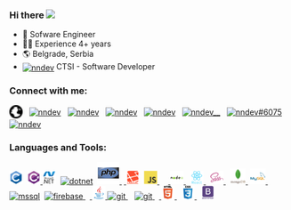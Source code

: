 ### Hi there <a href="https://www.gautamkrishnar.com/"><img src="https://media.giphy.com/media/hvRJCLFzcasrR4ia7z/giphy.gif" width="25px"></a>

- 🎯 Sofware Engineer
- 👨‍💻 Experience 4+ years
- 🌎 Belgrade, Serbia
-  <a href="https://comtradeintegration.com/en/" target="blank"><img align="center" src="https://media-exp1.licdn.com/dms/image/C4E0BAQHeCY2OFIqgxA/company-logo_200_200/0/1547634891611?e=2159024400&v=beta&t=zq9zfFimAR1vQ0du5eNJBXGVwEd3lcOAJSOuHeuvYdA" alt="nndev" height="24" width="24" /></a> CTSI - Software Developer
<!--- - 📫 How to reach me **nnd.stanojev@gmail.com** --->

 <h3 align="left">Connect with me:</h3>
<p align="left">
<a href="https://www.nndev.com/" target="blank"><img align="center" src="https://raw.githubusercontent.com/iconic/open-iconic/master/svg/globe.svg" alt="nndev" height="24" width="24" /></a>&nbsp;&nbsp;
<a href="https://linkedin.com/in/nndev" target="blank"><img align="center" src="https://cdn.jsdelivr.net/npm/simple-icons@3.0.1/icons/linkedin.svg" alt="nndev" height="24" width="24" /></a>&nbsp;&nbsp;
<a href="mailto:nnd.stanojev@gmail.com" target="blank"><img align="center" src="https://cdn.jsdelivr.net/npm/simple-icons@v3/icons/gmail.svg"" alt="nndev" height="24" width="24" /></a>&nbsp;&nbsp;
<a href="https://codepen.io/nndev" target="blank"><img align="center" src="https://cdn.jsdelivr.net/npm/simple-icons@3.0.1/icons/codepen.svg" alt="nndev" height="24" width="24" /></a>&nbsp;&nbsp;
<a href="https://www.behance.net/nndev" target="blank"><img align="center" src="https://cdn.jsdelivr.net/npm/simple-icons@3.0.1/icons/behance.svg" alt="nndev" height="24" width="24" /></a>&nbsp;&nbsp;
<a href="https://twitter.com/nndev__" target="blank"><img align="center" src="https://cdn.jsdelivr.net/npm/simple-icons@3.0.1/icons/twitter.svg" alt="nndev__" height="24" width="24" /></a>&nbsp;&nbsp;
<a href="https://discord.gg/nndev#6075" target="blank"><img align="center" src="https://cdn.jsdelivr.net/npm/simple-icons@3.0.1/icons/discord.svg" alt="nndev#6075" height="24" width="24" /></a>
<a href="https://dev.to/nndev" target="blank"><img align="center" src="https://cdn.jsdelivr.net/npm/simple-icons@3.0.1/icons/dev-dot-to.svg" alt="nndev" height="30" width="40" /></a>
</p>

<h3 align="left">Languages and Tools:</h3>

<p align="left"><a href="https://www.cprogramming.com/" target="_blank"> <img src="https://raw.githubusercontent.com/devicons/devicon/master/icons/c/c-original.svg" alt="c" width="24" height="24"/></a>&nbsp; <a href="https://www.w3schools.com/cs/" target="_blank"><img src="https://raw.githubusercontent.com/devicons/devicon/master/icons/csharp/csharp-original.svg" alt="csharp" width="24" height="24"/> </a> <a href="https://dotnet.microsoft.com/" target="_blank"> <img src="https://raw.githubusercontent.com/devicons/devicon/master/icons/dot-net/dot-net-original-wordmark.svg" alt="dotnet" width="24" height="24"/></a>&nbsp;
 <a href="https://dotnet.microsoft.com/" target="_blank"> <img src="https://upload.wikimedia.org/wikipedia/commons/thumb/e/ee/.NET_Core_Logo.svg/1200px-.NET_Core_Logo.svg.png" alt="dotnet" width="24" height="24"/></a>&nbsp;
<a href="https://www.php.net" target="_blank"> <img src="https://raw.githubusercontent.com/devicons/devicon/master/icons/php/php-original.svg" alt="php" width="40" height="40"/> </a>&nbsp;<a href="https://laravel.com/" target="_blank"> <img src="https://raw.githubusercontent.com/devicons/devicon/master/icons/laravel/laravel-plain-wordmark.svg" alt="laravel" width="24" height="24"/></a>&nbsp;
<a href="https://developer.mozilla.org/en-US/docs/Web/JavaScript" target="_blank"> <img src="https://raw.githubusercontent.com/devicons/devicon/master/icons/javascript/javascript-original.svg" alt="javascript" width="24" height="24"/> </a> &nbsp;
  </a> &nbsp;&nbsp;<a href="https://nodejs.org" target="_blank"> <img src="https://raw.githubusercontent.com/devicons/devicon/master/icons/nodejs/nodejs-original-wordmark.svg" alt="nodejs" width="24" height="24"/> </a>&nbsp; <a href="https://reactjs.org/" target="_blank"><img src="https://raw.githubusercontent.com/devicons/devicon/master/icons/react/react-original-wordmark.svg" alt="react" width="24" height="24"/> </a>&nbsp; <a href="https://sass-lang.com" target="_blank"> <img src="https://raw.githubusercontent.com/devicons/devicon/master/icons/sass/sass-original.svg" alt="sass" width="24" height="24"/> </a>&nbsp;
 <a href="https://www.mongodb.com/" target="_blank"> <img src="https://raw.githubusercontent.com/devicons/devicon/master/icons/mongodb/mongodb-original-wordmark.svg" alt="mongodb" width="28" height="28"/> </a>&nbsp;<a href="https://www.mysql.com/" target="_blank"><img src="https://raw.githubusercontent.com/devicons/devicon/master/icons/mysql/mysql-original-wordmark.svg" alt="mysql" width="28" height="28"/> </a>&nbsp;<a href="https://www.microsoft.com/en-us/sql-server" target="_blank"><img src="https://e7.pngegg.com/pngimages/797/414/png-clipart-microsoft-sql-server-computer-servers-microsoft-angle-text.png" alt="mssql" width="24" height="24"/></a>&nbsp;
 <a href="https://firebase.google.com/" target="_blank"> <img src="https://www.vectorlogo.zone/logos/firebase/firebase-icon.svg" alt="firebase" width="24" height="24"/> </a> &nbsp;&nbsp;<a href="https://www.java.com" target="_blank"> <img src="https://raw.githubusercontent.com/devicons/devicon/master/icons/java/java-original.svg" alt="java" width="24" height="24"/>
 <a href="https://git-scm.com/" target="_blank"> <img src="https://www.vectorlogo.zone/logos/git-scm/git-scm-icon.svg" alt="git" width="24" height="24"/> </a>&nbsp;&nbsp; 
 <a href="https://git-scm.com/" target="_blank"> <img src="https://cdn.iconscout.com/icon/free/png-512/jquery-10-1175155.png" alt="git" width="24" height="24"/> </a>&nbsp;&nbsp;<a href="https://www.w3.org/html/" target="_blank"> <img src="https://raw.githubusercontent.com/devicons/devicon/master/icons/html5/html5-original-wordmark.svg" alt="html5" width="24" height="24"/> </a>&nbsp;
<a href="https://www.w3schools.com/css/" target="_blank"> <img src="https://raw.githubusercontent.com/devicons/devicon/master/icons/css3/css3-original-wordmark.svg" alt="css3" width="24" height="24"/> </a>&nbsp;
<a href="https://getbootstrap.com" target="_blank">
<img src="https://raw.githubusercontent.com/devicons/devicon/master/icons/bootstrap/bootstrap-plain-wordmark.svg" alt="bootstrap" width="24" height="24"/> </a> </p>

